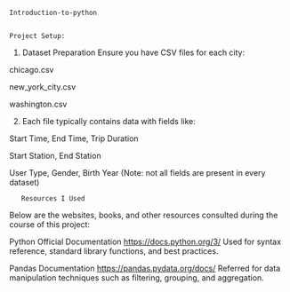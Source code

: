     
    Introduction-to-python

    
    Project Setup:

1. Dataset Preparation
Ensure you have CSV files for each city:

chicago.csv

new_york_city.csv

washington.csv

2. Each file typically contains data with fields like:

Start Time, End Time, Trip Duration

Start Station, End Station

User Type, Gender, Birth Year (Note: not all fields are present in every dataset)


       Resources I Used
Below are the websites, books, and other resources consulted during the course of this project:

Python Official Documentation
https://docs.python.org/3/
Used for syntax reference, standard library functions, and best practices.

Pandas Documentation
https://pandas.pydata.org/docs/
Referred for data manipulation techniques such as filtering, grouping, and aggregation.
